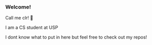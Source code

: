 ### Welcome!
Call me clr! 👋

I am a CS student at USP

I dont know what to put in here but feel free to check out my repos!
